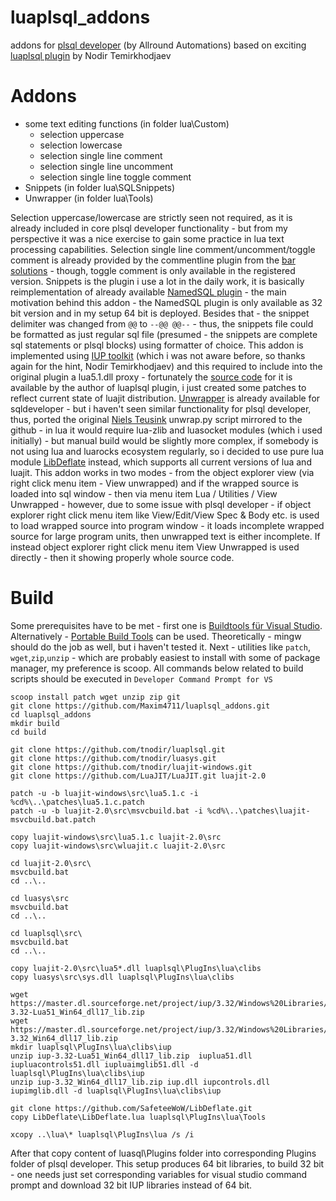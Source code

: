 # luaplsql_addons

addons for [plsql developer](https://www.allroundautomations.com/products/pl-sql-developer/) (by Allround Automations) 
based on exciting [luaplsql plugin](https://github.com/tnodir/luaplsql.git) by Nodir Temirkhodjaev 
# Addons
* some text editing functions (in folder lua\Custom)
  - selection uppercase
  - selection lowercase
  - selection single line comment
  - selection single line uncomment
  - selection single line toggle comment
* Snippets (in folder lua\SQLSnippets)
* Unwrapper (in folder lua\Tools)

Selection uppercase/lowercase are strictly seen not required, as it is already included in core plsql developer functionality - but from my perspective it was a nice exercise to gain some practice in lua text processing capabilities. Selection single line comment/uncomment/toggle comment is already provided by the commentline plugin from the [bar solutions](https://www.bar-solutions.com/plugins.php) - though, toggle comment is only available in the registered version. Snippets is the plugin i use a lot in the daily work, it is basically reimplementation of already available [NamedSQL plugin](https://www.allroundautomations.com/products/pl-sql-developer/plug-ins/) - the main motivation behind this addon - the NamedSQL plugin is only available as 32 bit version and in my setup 64 bit is deployed. Besides that - the snippet delimiter was changed from `@@` to `--@@ @@--` - thus, the snippets file could be formatted as just regular sql file (presumed - the snippets are complete sql statements or plsql blocks) using formatter of choice. This addon is implemented using [IUP toolkit](https://www.tecgraf.puc-rio.br/iup/) (which i was not aware before, so thanks again for the hint, Nodir Temirkhodjaev) and this required to include into the original plugin a lua5.1.dll proxy - fortunately the [source code](https://github.com/tnodir/luajit-windows.git) for it is available by the author of luaplsql plugin, i just created some patches to reflect current state of luajit distribution.
[Unwrapper](https://github.com/Trivadis/plsql-unwrapper-sqldev.git) is already available for sqldeveloper - but i haven't seen similar functionality for plsql developer, thus, ported the original [Niels Teusink](https://github.com/DarkAngelStrike/UnwrapperPLSQL.git) unwrap.py script mirrored to the github - in lua it would require lua-zlib and luasocket modules (which i used initially) - but manual build would be slightly more complex, if somebody is not using lua and luarocks ecosystem regularly, so i decided to use pure lua module [LibDeflate](https://github.com/SafeteeWoW/LibDeflate.git) instead, which supports all current versions of lua and luajit. This addon works in two modes - from the object explorer view (via right click menu item - View unwrapped) and if the wrapped source is loaded into sql window - then via menu item Lua / Utilities / View Unwrapped - however, due to some issue with plsql developer - if object explorer right click menu item like View/Edit/View Spec & Body etc. is used to load wrapped source into program window - it loads incomplete wrapped source for large program units, then unwrapped text is either incomplete. If instead object explorer right click menu item View Unwrapped is used directly - then it showing properly whole source code.

# Build
Some prerequisites have to be met - first one is [Buildtools für Visual Studio](https://visualstudio.microsoft.com/de/downloads/?q=build+tools). Alternatively - [Portable Build Tools](https://github.com/Data-Oriented-House/PortableBuildTools.git) can be used. Theoretically - mingw should do the job as well, but i haven't tested it. Next - utilities like `patch`, `wget`,`zip`,`unzip` - which are probably easiest to install with some of package manager, my preference is scoop. All commands below related to build scripts should be executed in `Developer Command Prompt for VS`

```batch
scoop install patch wget unzip zip git
git clone https://github.com/Maxim4711/luaplsql_addons.git
cd luaplsql_addons
mkdir build
cd build

git clone https://github.com/tnodir/luaplsql.git
git clone https://github.com/tnodir/luasys.git
git clone https://github.com/tnodir/luajit-windows.git
git clone https://github.com/LuaJIT/LuaJIT.git luajit-2.0

patch -u -b luajit-windows\src\lua5.1.c -i %cd%\..\patches\lua5.1.c.patch
patch -u -b luajit-2.0\src\msvcbuild.bat -i %cd%\..\patches\luajit-msvcbuild.bat.patch

copy luajit-windows\src\lua5.1.c luajit-2.0\src
copy luajit-windows\src\wluajit.c luajit-2.0\src

cd luajit-2.0\src\
msvcbuild.bat
cd ..\..

cd luasys\src
msvcbuild.bat
cd ..\..

cd luaplsql\src\
msvcbuild.bat
cd ..\..

copy luajit-2.0\src\lua5*.dll luaplsql\PlugIns\lua\clibs
copy luasys\src\sys.dll luaplsql\PlugIns\lua\clibs

wget https://master.dl.sourceforge.net/project/iup/3.32/Windows%20Libraries/Dynamic/Lua51/iup-3.32-Lua51_Win64_dll17_lib.zip
wget https://master.dl.sourceforge.net/project/iup/3.32/Windows%20Libraries/Dynamic/iup-3.32_Win64_dll17_lib.zip
mkdir luaplsql\PlugIns\lua\clibs\iup
unzip iup-3.32-Lua51_Win64_dll17_lib.zip  iuplua51.dll iupluacontrols51.dll iupluaimglib51.dll -d luaplsql\PlugIns\lua\clibs\iup
unzip iup-3.32_Win64_dll17_lib.zip iup.dll iupcontrols.dll iupimglib.dll -d luaplsql\PlugIns\lua\clibs\iup

git clone https://github.com/SafeteeWoW/LibDeflate.git
copy LibDeflate\LibDeflate.lua luaplsql\PlugIns\lua\Tools

xcopy ..\lua\* luaplsql\PlugIns\lua /s /i
```
After that copy content of luasql\Plugins folder into corresponding Plugins folder of plsql developer. This setup produces 64 bit libraries, to build 32 bit - one needs just set corresponding variables for visual studio command prompt and download 32 bit IUP libraries instead of 64 bit.
